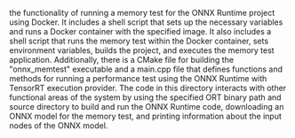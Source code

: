 the functionality of running a memory test for the ONNX Runtime project using Docker. It includes a shell script that sets up the necessary variables and runs a Docker container with the specified image. It also includes a shell script that runs the memory test within the Docker container, sets environment variables, builds the project, and executes the memory test application. Additionally, there is a CMake file for building the "onnx_memtest" executable and a main.cpp file that defines functions and methods for running a performance test using the ONNX Runtime with TensorRT execution provider. The code in this directory interacts with other functional areas of the system by using the specified ORT binary path and source directory to build and run the ONNX Runtime code, downloading an ONNX model for the memory test, and printing information about the input nodes of the ONNX model.